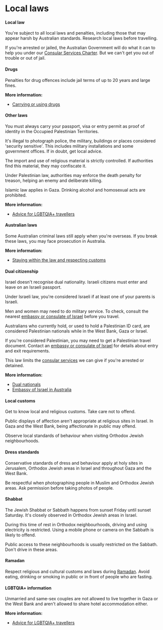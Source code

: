 # Local laws

#### Local law

You're subject to all local laws and penalties, including those that may appear harsh by Australian standards. Research local laws before travelling.

If you're arrested or jailed, the Australian Government will do what it can to help you under our [Consular Services Charter](/consular-services/consular-services-charter "Consular Services Charter"). But we can't get you out of trouble or out of jail.

#### Drugs

Penalties for drug offences include jail terms of up to 20 years and large fines.

**More information:**

* [Carrying or using drugs](/before-you-go/laws/drugs "Carrying or using drugs")

#### Other laws

You must always carry your passport, visa or entry permit as proof of identity in the Occupied Palestinian Territories.

It's illegal to photograph police, the military, buildings or places considered 'security sensitive'. This includes military installations and some government offices. If in doubt, get local advice.

The import and use of religious material is strictly controlled. If authorities find this material, they may confiscate it.

Under Palestinian law, authorities may enforce the death penalty for treason, helping an enemy and deliberate killing.

Islamic law applies in Gaza. Drinking alcohol and homosexual acts are prohibited.

**More information:**

* [Advice for LGBTQIA+ travellers](/before-you-go/who-you-are/LGBTQIA "Advice for LGBTQIA+ travellers")

#### Australian laws

Some Australian criminal laws still apply when you're overseas. If you break these laws, you may face prosecution in Australia.

**More information:**

* [Staying within the law and respecting customs](/before-you-go/laws "Staying within the law")

#### Dual citizenship

Israel doesn't recognise dual nationality. Israeli citizens must enter and leave on an Israeli passport.

Under Israeli law, you're considered Israeli if at least one of your parents is Israeli.

Men and women may need to do military service. To check, consult the nearest [embassy or consulate of Israel](https://embassies.gov.il/Pages/IsraeliMissionsAroundTheWorld.aspx) before you travel.

Australians who currently hold, or used to hold a Palestinian ID card, are considered Palestinian nationals while in the West Bank, Gaza or Israel.

If you're considered Palestinian, you may need to get a Palestinian travel document. Contact an [embassy or consulate of Israel](https://embassies.gov.il/Pages/IsraeliMissionsAroundTheWorld.aspx) for details about entry and exit requirements.

This law limits the [consular services](https://www.smartraveller.gov.au/consular-services) we can give if you're arrested or detained.

**More information:**

* [Dual nationals](https://www.smartraveller.gov.au/before-you-go/who-you-are/dual-nationals)
* [Embassy of Israel in Australia](https://protocol.dfat.gov.au/Public/Missions/96)

#### Local customs

Get to know local and religious customs. Take care not to offend.

Public displays of affection aren't appropriate at religious sites in Israel. In Gaza and the West Bank, being affectionate in public may offend.

Observe local standards of behaviour when visiting Orthodox Jewish neighbourhoods.

#### Dress standards

Conservative standards of dress and behaviour apply at holy sites in Jerusalem, Orthodox Jewish areas in Israel and throughout Gaza and the West Bank.

Be respectful when photographing people in Muslim and Orthodox Jewish areas. Ask permission before taking photos of people.

#### Shabbat

The Jewish Shabbat or Sabbath happens from sunset Friday until sunset Saturday. It's closely observed in Orthodox Jewish areas in Israel.

During this time of rest in Orthodox neighbourhoods, driving and using electricity is restricted. Using a mobile phone or camera on the Sabbath is likely to offend.

Public access to these neighbourhoods is usually restricted on the Sabbath. Don't drive in these areas.

#### Ramadan

Respect religious and cultural customs and laws during [Ramadan](/news-and-updates/travelling-during-ramadan "Travelling during Ramadan"). Avoid eating, drinking or smoking in public or in front of people who are fasting.

#### LGBTQIA+ information

Unmarried and same-sex couples are not allowed to live together in Gaza or the West Bank and aren't allowed to share hotel accommodation either.

**More information:**

* [Advice for LGBTQIA+ travellers](/before-you-go/who-you-are/LGBTQIA "Advice for LGBTQIA+ travellers")